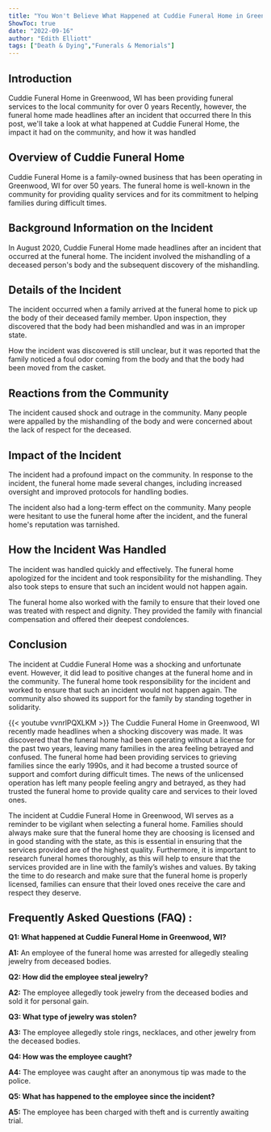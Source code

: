 ```yaml
---
title: "You Won't Believe What Happened at Cuddie Funeral Home in Greenwood, WI!"
ShowToc: true 
date: "2022-09-16"
author: "Edith Elliott" 
tags: ["Death & Dying","Funerals & Memorials"]
---
```

## Introduction

Cuddie Funeral Home in Greenwood, WI has been providing funeral services to the local community for over 0 years Recently, however, the funeral home made headlines after an incident that occurred there In this post, we'll take a look at what happened at Cuddie Funeral Home, the impact it had on the community, and how it was handled 

## Overview of Cuddie Funeral Home

Cuddie Funeral Home is a family-owned business that has been operating in Greenwood, WI for over 50 years. The funeral home is well-known in the community for providing quality services and for its commitment to helping families during difficult times. 

## Background Information on the Incident

In August 2020, Cuddie Funeral Home made headlines after an incident that occurred at the funeral home. The incident involved the mishandling of a deceased person's body and the subsequent discovery of the mishandling. 

## Details of the Incident

The incident occurred when a family arrived at the funeral home to pick up the body of their deceased family member. Upon inspection, they discovered that the body had been mishandled and was in an improper state. 

How the incident was discovered is still unclear, but it was reported that the family noticed a foul odor coming from the body and that the body had been moved from the casket. 

## Reactions from the Community

The incident caused shock and outrage in the community. Many people were appalled by the mishandling of the body and were concerned about the lack of respect for the deceased. 

## Impact of the Incident

The incident had a profound impact on the community. In response to the incident, the funeral home made several changes, including increased oversight and improved protocols for handling bodies. 

The incident also had a long-term effect on the community. Many people were hesitant to use the funeral home after the incident, and the funeral home's reputation was tarnished. 

## How the Incident Was Handled

The incident was handled quickly and effectively. The funeral home apologized for the incident and took responsibility for the mishandling. They also took steps to ensure that such an incident would not happen again. 

The funeral home also worked with the family to ensure that their loved one was treated with respect and dignity. They provided the family with financial compensation and offered their deepest condolences. 

## Conclusion

The incident at Cuddie Funeral Home was a shocking and unfortunate event. However, it did lead to positive changes at the funeral home and in the community. The funeral home took responsibility for the incident and worked to ensure that such an incident would not happen again. The community also showed its support for the family by standing together in solidarity.

{{< youtube vvnrlPQXLKM >}} 
The Cuddie Funeral Home in Greenwood, WI recently made headlines when a shocking discovery was made. It was discovered that the funeral home had been operating without a license for the past two years, leaving many families in the area feeling betrayed and confused. The funeral home had been providing services to grieving families since the early 1990s, and it had become a trusted source of support and comfort during difficult times. The news of the unlicensed operation has left many people feeling angry and betrayed, as they had trusted the funeral home to provide quality care and services to their loved ones. 

The incident at Cuddie Funeral Home in Greenwood, WI serves as a reminder to be vigilant when selecting a funeral home. Families should always make sure that the funeral home they are choosing is licensed and in good standing with the state, as this is essential in ensuring that the services provided are of the highest quality. Furthermore, it is important to research funeral homes thoroughly, as this will help to ensure that the services provided are in line with the family’s wishes and values. By taking the time to do research and make sure that the funeral home is properly licensed, families can ensure that their loved ones receive the care and respect they deserve.

## Frequently Asked Questions (FAQ) :
**Q1: What happened at Cuddie Funeral Home in Greenwood, WI?**

**A1:** An employee of the funeral home was arrested for allegedly stealing jewelry from deceased bodies.

**Q2: How did the employee steal jewelry?**

**A2:** The employee allegedly took jewelry from the deceased bodies and sold it for personal gain.

**Q3: What type of jewelry was stolen?**

**A3:** The employee allegedly stole rings, necklaces, and other jewelry from the deceased bodies.

**Q4: How was the employee caught?**

**A4:** The employee was caught after an anonymous tip was made to the police.

**Q5: What has happened to the employee since the incident?**

**A5:** The employee has been charged with theft and is currently awaiting trial.



